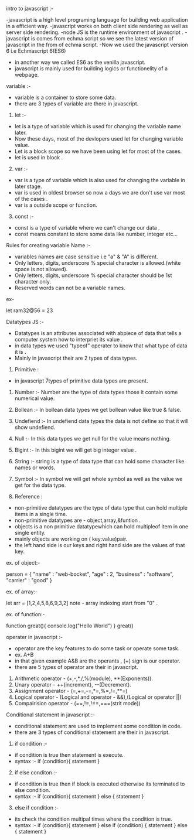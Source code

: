 intro to javascript :-

-javascript is a high level programing language for building web application in a efficient way.
-javascript works on both client side rendering as well as server side rendering.
-node JS is the runtime environment of javascript .
-javascript is comes from echma script so we see the latest version of javascript in the from of echma script.
-Now we used the javascript version 6 i.e Echmascript 6(ES6)
- in another way we called ES6 as the venilla javascript.
- javascript is mainly used for building logics or functionelity of a webpage.


variable :-

- variable is a container to store some data.
- there are 3 types of variable are there in javascript.

1. let :-
- let is a type of variable which is used for changing the variable name later.
- Now these days, most of the devlopers used let for changing variable value.
- Let is a block scope so we have been using let for most of the cases.
- let is used in block .

2. var :-
- var is a type of variable which is also used for changing the variable in later stage.
- var is used in oldest browser so now a days we are don't use var most of the cases .
- var is a outside scope or function.


3. const :-
- const is a type of variable where we can't change our data .
- const means constant to store some data like number, integer etc...


Rules for creating variable Name :-

- variables names are case sensitive i.e "a" & "A" is different.
- Only letters, digits, underscore % special character is allowed.(white space is not allowed).
- Only letters, digits, underscore % special character should be 1st character only.
- Reserved words can not be a variable names.

ex- 

let ram32@56 = 23


Datatypes JS :-

- Datatypes is an attributes associated with abpiece of data that tells a computer system how to interpriet its value .
- in data types we used "typeof" operater to know that what type of data it is .
- Mainly in javascript their are 2 types of data types.
1. Primitive :
  - in javascript 7types of primitive data types are present.
  1. Number :- Number are the type of data types those it contain some numerical value.
  2. Bollean :- In bollean data types we get bollean value like true & false.
  3. Undefiend :- In undefiend data types the data is not define so that it will show undefiend.
  4. Null :- In this data types we get null for the value means nothing.
  5. Bigint :- In this bigint we will get big integer value .
  6. String :- string is a type of data type that can hold some character like names or words.
  7. Symbol :- In symbol we will get whole symbol as well as the value we get for the data type.

2. Reference :

-  non-primitive datatypes are the type of data type that can hold multiple items in a single time.
-  non-primitive datatypes are - object,array,&funtion .
-  objects is a non primitive datatypewhich can hold multipleof item in one single entity.
-  mainly objects are working on ( key:value)pair.
-  the left hand side is our keys and right hand side are the values of that key.

ex. of object:-

person = { 
    "name" : "web-bocket",
    "age" : 2,
    "business" : "software",
    "carrier" : "good"
}


ex. of array:-

let arr = [1,2,4,5,8,6,9,3,2]
note - array indexing start from "0" .

ex. of function:-

function great(){
  console.log("Hello World")
}
great()

operater in javascript :-

- operator are the key features to do some task or operate some task.
- ex. A+B
- in that given example A&B are the operants , (+) sign is our operator.
- there are 5 types of operator are their in javascript.

1. Arithmetic operator - (+,-,*,/,%(module), **(Exponents)).
2. Unary operator - ++(increment), --(Decrement).
3. Assignment operator - (=,+=,-=,*=,%=,/=,**=)
4. Logical operator - (Logical and operator - &&),(Logical or operator ||)
5. Compairision operator - (==,!=,!==,===(strit mode))



Conditional statement in javascript :-

- conditional statement are used to implement some condition in code.
- there are 3 types of conditional statement are their in javascript.
1. if condition :-
- if condition is true then statement is execute.
- syntax :-
if (condition){
  statement
}

2. if else conditon :-
- if condition is true then if block is executed otherwise its terminated to else condition.
- syntax :-
if (condition){
  statement
} else {
  statement
}
3. else if condition :-
- its check the condition multipal times where the condition is true.
- syntax :-
if (condition){
  statement
} else if (condition) {
  statement
} else {
  statement
}

